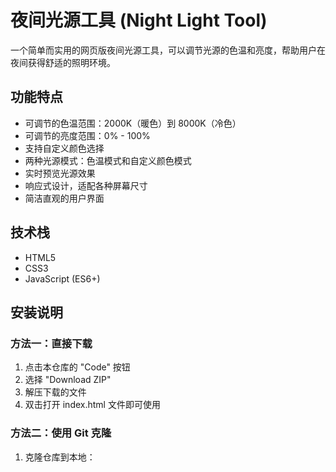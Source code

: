 # 夜间光源工具 (Night Light Tool)

一个简单而实用的网页版夜间光源工具，可以调节光源的色温和亮度，帮助用户在夜间获得舒适的照明环境。

## 功能特点

- 可调节的色温范围：2000K（暖色）到 8000K（冷色）
- 可调节的亮度范围：0% - 100%
- 支持自定义颜色选择
- 两种光源模式：色温模式和自定义颜色模式
- 实时预览光源效果
- 响应式设计，适配各种屏幕尺寸
- 简洁直观的用户界面

## 技术栈

- HTML5
- CSS3
- JavaScript (ES6+)

## 安装说明

### 方法一：直接下载

1. 点击本仓库的 "Code" 按钮
2. 选择 "Download ZIP"
3. 解压下载的文件
4. 双击打开 index.html 文件即可使用

### 方法二：使用 Git 克隆

1. 克隆仓库到本地：